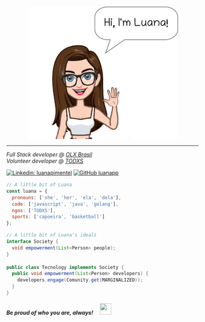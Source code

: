 <p align="center">
  <img src="https://raw.githubusercontent.com/luanapp/luanapp/master/lu.png" />
</p>

---

*Full Stack developer @ [OLX Brasil][olx-url]*  
*Volunteer developer @ [TODXS][todxs-url]*

[![Linkedin: luanapimentel][linkedin-badge]][linkedin-url]
[![GitHub luanapp][github-shield]][github-url]

```javascript
// A little bit of Luana
const luana = {
  pronouns: ['she', 'her', 'ela', 'dela'],
  code: ['javascript', 'java', 'golang'],
  ngos: ['TODXS'],
  sports: ['capoeira', 'basketball']
};
```

```java
// A little bit of Luana's ideals
interface Society {
  void empowerment(List<Person> people);
}

public class Tecnology implements Society {
  public void empowerment(List<Person> developers) {
    developers.engage(Comunity.get(MARGINALIZED));
  }
}
```  

#### *Be proud of who you are, always!*  <img src="https://static.skaip.org/img/emoticons/180x180/f6fcff/flaggaypride.gif" width="30" height="30" />


[olx-url]: https://www.olx.com.br
[todxs-url]: https://www.todxs.org
[linkedin-badge]: https://img.shields.io/badge/-luanapimentel-blue?style=flat-square&logo=Linkedin&logoColor=white&link=https://www.linkedin.com/in/luanapimentel
[linkedin-url]: https://www.linkedin.com/in/luanapimentel
[github-shield]: https://img.shields.io/github/followers/luanapp?label=follow&style=social
[github-url]: https://github.com/luanapp
<!--
**luanapp/luanapp** is a ✨ _special_ ✨ repository because its `README.md` (this file) appears on your GitHub profile.

Here are some ideas to get you started:

- 🔭 I’m currently working on ...
- 🌱 I’m currently learning ...
- 👯 I’m looking to collaborate on ...
- 🤔 I’m looking for help with ...
- 💬 Ask me about ...
- 📫 How to reach me: ...
- 😄 Pronouns: ...
- ⚡ Fun fact: ...
-->
